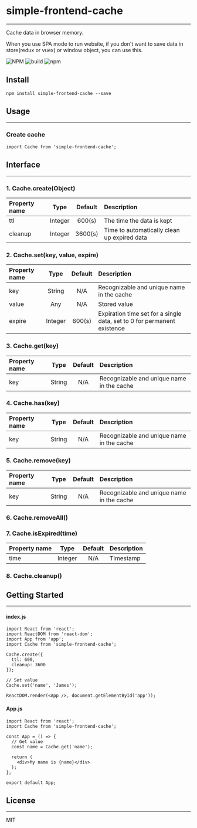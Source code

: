 # simple-frontend-cache
***
Cache data in browser memory.

When you use SPA mode to run website, if you don't want to save data in store(redux or vuex) or window object, you can use this.

![NPM](https://img.shields.io/npm/l/simple-frontend-cache)
![build](https://img.shields.io/badge/build-passing-success.svg)
![npm](https://img.shields.io/npm/v/simple-frontend-cache)

## Install
```
npm install simple-frontend-cache --save
```

## Usage
***
### Create cache
```
import Cache from 'simple-frontend-cache';
```

## Interface
***
### 1. Cache.create(Object)

| Property name | Type | Default | Description | 
| :---- | :----: | :----: | :---- |
| ttl  | Integer | 600(s) | The time the data is kept |
| cleanup  | Integer | 3600(s) | Time to automatically clean up expired data |

### 2. Cache.set(key, value, expire)

| Property name | Type | Default | Description | 
| :---- | :----: | :----: | :---- |
| key | String | N/A | Recognizable and unique name in the cache |
| value | Any | N/A | Stored value |
| expire | Integer | 600(s) | Expiration time set for a single data, set to 0 for permanent existence |

### 3. Cache.get(key)

| Property name | Type | Default | Description | 
| :---- | :----: | :----: | :---- |
| key | String | N/A | Recognizable and unique name in the cache |

### 4. Cache.has(key)

| Property name | Type | Default | Description | 
| :---- | :----: | :----: | :---- |
| key | String | N/A | Recognizable and unique name in the cache |

### 5. Cache.remove(key)

| Property name | Type | Default | Description | 
| :---- | :----: | :----: | :---- |
| key | String | N/A | Recognizable and unique name in the cache |

### 6. Cache.removeAll()

### 7. Cache.isExpired(time)

| Property name | Type | Default | Description | 
| :---- | :----: | :----: | :---- |
| time | Integer | N/A | Timestamp |

### 8. Cache.cleanup()

## Getting Started
***

#### index.js
```
import React from 'react';
import ReactDOM from 'react-dom';
import App from 'app';
import Cache from 'simple-frontend-cache';

Cache.create({
  ttl: 600,
  cleanup: 3600
});

// Set value
Cache.set('name', 'James');

ReactDOM.render(<App />, document.getElementById('app'));
```

#### App.js
```
import React from 'react';
import Cache from 'simple-frontend-cache';

const App = () => {
  // Get value
  const name = Cache.get('name');
  
  return (
    <div>My name is {name}</div>
  );
};

export default App;
```

## License
***
MIT

